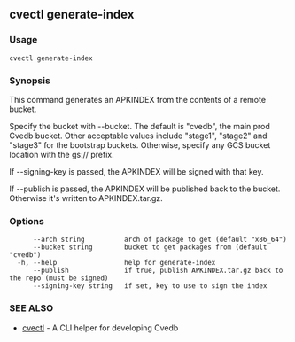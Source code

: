 ## cvectl generate-index



### Usage

```
cvectl generate-index
```

### Synopsis

This command generates an APKINDEX from the contents of a remote bucket.

Specify the bucket with --bucket. The default is "cvedb", the main prod Cvedb bucket.
Other acceptable values include "stage1", "stage2" and "stage3" for the bootstrap buckets.
Otherwise, specify any GCS bucket location with the gs:// prefix.

If --signing-key is passed, the APKINDEX will be signed with that key.

If --publish is passed, the APKINDEX will be published back to the bucket.
Otherwise it's written to APKINDEX.tar.gz.


### Options

```
      --arch string          arch of package to get (default "x86_64")
      --bucket string        bucket to get packages from (default "cvedb")
  -h, --help                 help for generate-index
      --publish              if true, publish APKINDEX.tar.gz back to the repo (must be signed)
      --signing-key string   if set, key to use to sign the index
```

### SEE ALSO

* [cvectl](cvectl.md)	 - A CLI helper for developing Cvedb

